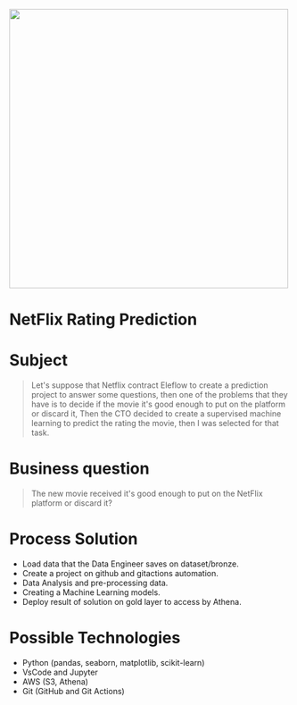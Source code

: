 <img 
src="https://assets.brand.microsites.netflix.io/assets/7dc497e2-4975-11ec-a9ce-066b49664af6_cm_1440w.jpg?v=1"
width="500" hight="200">

# NetFlix Rating Prediction


# Subject
> Let's suppose that Netflix contract Eleflow to create a prediction project to answer some questions, then one of the problems that they have is to decide if the movie it's good enough to put on the platform or discard it, Then the CTO decided to create a supervised machine learning to predict the rating the movie, then I was selected for that task.


# Business question
> The new movie received it's good enough to put on the NetFlix platform or discard it?


# Process Solution
* Load data that the Data Engineer saves on dataset/bronze.
* Create a project on github and gitactions automation.
* Data Analysis and pre-processing data.
* Creating a Machine Learning models.
* Deploy result of solution on gold layer to access by Athena.


# Possible Technologies
* Python (pandas, seaborn, matplotlib, scikit-learn)
* VsCode and Jupyter
* AWS (S3, Athena)
* Git (GitHub and Git Actions)
